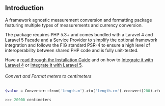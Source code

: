 ## Introduction

A framework agnostic measurement conversion and formatting package featuring multiple types of measurements and currency conversion.

The package requires PHP 5.3+ and comes bundled with a Laravel 4 and Laravel 5 Facade and a Service Provider to simplify the optional framework integration and follows the FIG standard PSR-4 to ensure a high level of interoperability between shared PHP code and is fully unit-tested.

Have a [read through the Installation Guide](#installation) and on how to [Integrate it with Laravel 4](#laravel-4) or [Integrate it with Laravel 5](#laravel-5).

###### Convert and Format meters to centimeters

```php
$value = Converter::from('length.m')->to('length.cm')->convert(200)->format();

>>> 20000 centimeters
```
